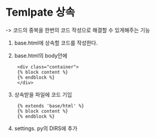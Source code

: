 # Temlpate 상속

-> 코드의 중복을 한번의 코드 작성으로 해결할 수 있게해주는 기능

1. base.html에 상속할 코드를 작성한다.
2. base.html의 body안에 
        
        <div class="container"> 
        {% block content %}
        {% endblock %}
        </div>

3. 상속받을 파일에 코드 기입

        {% extends 'base/html' %}
        {% block content %}
        {% endblock %}
 
 4. settings. py의 DIRS에 추가
   